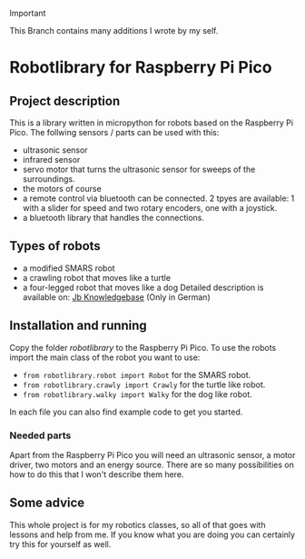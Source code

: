 > [!IMPORTANT]  
> This Branch contains many additions I wrote by my self.
# Robotlibrary for Raspberry Pi Pico
## Project description
This is a library written in micropython for robots based on the Raspberry Pi Pico. The follwing sensors / parts can be used with this: 
+ ultrasonic sensor
+ infrared sensor
+ servo motor that turns the ultrasonic sensor for sweeps of the surroundings.
+ the motors of course
+ a remote control via bluetooth can be connected. 2 tpyes are available: 1 with a slider for speed and two rotary encoders, one with a joystick.
+ a bluetooth library that handles the connections. 
## Types of robots
+ a modified SMARS robot
+ a crawling robot that moves like a turtle
+ a four-legged robot that moves like a dog
Detailed description is available on: [Jb Knowledgebase](https://bookstack.jb-net.eu/books/roboter) (Only in German)

## Installation and running
Copy the folder *robotlibrary* to the Raspberry Pi Pico. To use the robots import the main class of the robot you want to use: 

+ `from robotlibrary.robot import Robot` for the SMARS robot.
+ `from robotlibrary.crawly import Crawly` for the turtle like robot. 
+ `from robotlibrary.walky import Walky` for the dog like robot. 

In each file you can also find example code to get you started. 

### Needed parts
Apart from the Raspberry Pi Pico you will need an ultrasonic sensor, a motor driver, two motors and an energy source. There are so many possibilities on how to do this that I won't describe them here. 

## Some advice
This whole project is for my robotics classes, so all of that goes with lessons and help from me. If you know what you are doing you can certainly try this for yourself as well. 